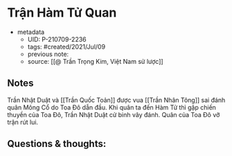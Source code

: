 ---
---

# Trận Hàm Tử Quan

- metadata
	- UID: P-210709-2236
	- tags: #created/2021/Jul/09
	- previous note: 
	- source: [[@ Trần Trọng Kim, Việt Nam sử lược]]

## Notes
Trần Nhật Duật và [[Trần Quốc Toản]] được vua [[Trần Nhân Tông]] sai đánh quân Mông Cổ do Toa Đô dẫn đầu. Khi quân ta đến Hàm Tử thì gặp chiến thuyền của Toa Đô, Trần Nhật Duật cử binh vây đánh. Quân của Toa Đô vỡ trận rút lui.

## Questions & thoughts:

